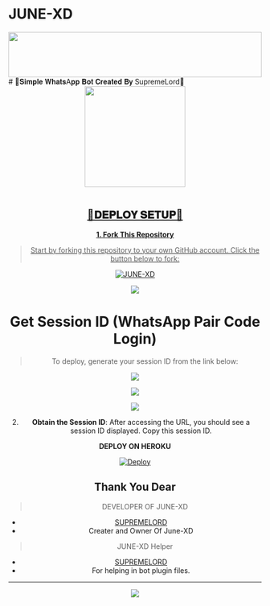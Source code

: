 # **JUNE-XD**


<img src="https://i.imgur.com/dBaSKWF.gif" height="90" width="100%">
# 💫𝐒𝐢𝐦𝐩𝐥𝐞  𝐖𝐡𝐚𝐭𝐬A𝐩𝐩 𝐁𝐨𝐭 𝐂𝐫𝐞𝐚𝐭𝐞𝐝 𝐁𝐲 SupremeLord💫
<div class = "repo" align = "center">
 
<a href = "#">
<img src = "https://files.catbox.moe/4vvjtr.jpg"  width="200" height="200">
</img>
 <p align="center">
  <a href="#"><img src="http://readme-typing-svg.herokuapp.com?color=ff00ab&center=true&vCenter=true&multiline=false&linesJUNE-XD+XD+WHATSAPP+BOT+XD" alt="">
   
## 🚀𝐃𝐄𝐏𝐋𝐎𝐘 𝐒𝐄𝐓𝐔𝐏🚀

**1. Fork This Repository**

> Start by forking this repository to your own GitHub account. Click the button below to fork:

  <a href="https://github.com/supreme-lord-X/JUNE-XD/fork"><img title="JUNE-XD" src="https://img.shields.io/badge/FORK-JUNE-XD?color=green&style=for-the-badge&logo=stackshare"></a>

<a><img src='https://i.imgur.com/LyHic3i.gif'/>

# Get Session ID (WhatsApp Pair Code Login)

> To deploy, generate your session ID from the link below:
<p align="center">
  <a href="HTTPS://Junexd-session-id-generator-1.onrender.com/?">
    <img src="https://img.shields.io/badge/%F0%9F%9A%80%20GET%20PAIR%20CODE%20WEB-ffcc00?style=for-the-badge"/>
  </a>
</p>
<a><img src='https://i.imgur.com/LyHic3i.gif'/>


<a><img src='https://i.imgur.com/LyHic3i.gif'/>

2. **Obtain the Session ID**: After accessing the URL, you should see a session ID displayed. Copy this session ID.


   
  **DEPLOY ON HEROKU**
  
[![Deploy](https://www.herokucdn.com/deploy/button.svg)](https://dashboard.heroku.com/new?template=https%3A%2F%2Fgithub.com%Peacemaker-cyber%PEACEMAKER-MD) 
   




## **Thank You Dear**

> DEVELOPER OF JUNE-XD
- [SUPREMELORD ](https://github.com/supreme-lord-X)
- Creater and Owner Of June-XD

> JUNE-XD Helper
- [SUPREMELORD](https://github.com/supreme-lord-X)
- For helping in bot plugin files.
---
<a><img src='https://i.imgur.com/LyHic3i.gif'/>
